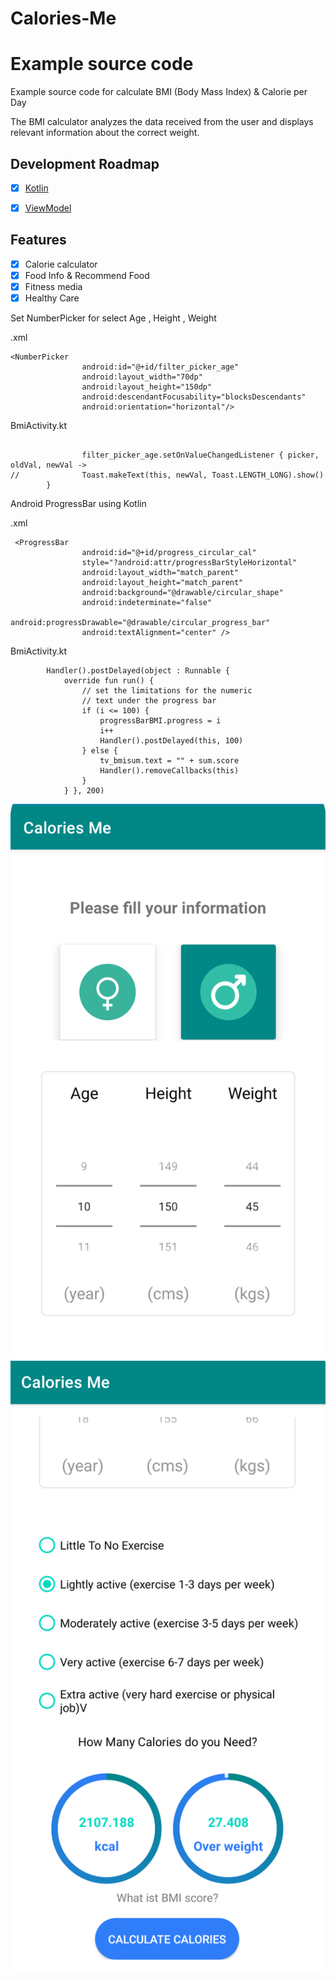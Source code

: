 # Calories-Me

# Example source code 
Example source code for calculate BMI (Body Mass Index) & Calorie per Day

The BMI calculator analyzes the data received from the user and displays relevant information about the correct weight.

## Development Roadmap

- [x] [Kotlin](https://kotlinlang.org/)
- [x] [ViewModel](https://developer.android.com/topic/libraries/architecture/viewmodel)


## Features 

- [x] Calorie calculator 
- [x] Food Info & Recommend Food 
- [x] Fitness media
- [x] Healthy Care

Set NumberPicker for select Age , Height , Weight


.xml
```
<NumberPicker
                android:id="@+id/filter_picker_age"
                android:layout_width="70dp"
                android:layout_height="150dp"
                android:descendantFocusability="blocksDescendants"
                android:orientation="horizontal"/>

```

BmiActivity.kt
```

                filter_picker_age.setOnValueChangedListener { picker, oldVal, newVal ->
//              Toast.makeText(this, newVal, Toast.LENGTH_LONG).show()
        }

```

Android ProgressBar using Kotlin


.xml
```
 <ProgressBar
                android:id="@+id/progress_circular_cal"
                style="?android:attr/progressBarStyleHorizontal"
                android:layout_width="match_parent"
                android:layout_height="match_parent"
                android:background="@drawable/circular_shape"
                android:indeterminate="false"
                android:progressDrawable="@drawable/circular_progress_bar"
                android:textAlignment="center" />
```


BmiActivity.kt
```
        Handler().postDelayed(object : Runnable {
            override fun run() {
                // set the limitations for the numeric
                // text under the progress bar
                if (i <= 100) {
                    progressBarBMI.progress = i
                    i++
                    Handler().postDelayed(this, 100)
                } else {
                    tv_bmisum.text = "" + sum.score
                    Handler().removeCallbacks(this)
                }
            } }, 200)
```           

![ezcv logo](https://github.com/SiriZim37/Calorie-Me/blob/main/ImageCalorieMe/calorie_menu1.png)
![ezcv logo](https://github.com/SiriZim37/Calorie-Me/blob/main/ImageCalorieMe/calorie_menu3.png)



